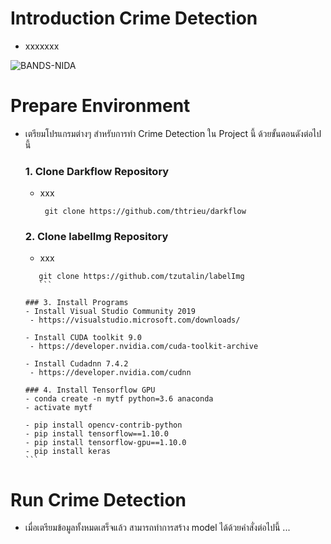 # Introduction Crime Detection 
- xxxxxxx

![BANDS-NIDA](https://user-images.githubusercontent.com/25294734/59873745-dd78cd00-93c6-11e9-8b0f-21ca3926767c.png)



# Prepare Environment
- เตรียมโปรแกรมต่างๆ สำหรับการทำ Crime Detection ใน Project นี้ ด้วยขั้นตอนดังต่อไปนี้
  ### 1. Clone Darkflow Repository
  - xxx
     ```
      git clone https://github.com/thtrieu/darkflow
      ```

  ### 2. Clone labelImg Repository
  - xxx
   ```
      git clone https://github.com/tzutalin/labelImg
      ```

  ### 3. Install Programs
  - Install Visual Studio Community 2019
    - https://visualstudio.microsoft.com/downloads/

  - Install CUDA toolkit 9.0
    - https://developer.nvidia.com/cuda-toolkit-archive

  - Install Cudadnn 7.4.2
    - https://developer.nvidia.com/cudnn

  ### 4. Install Tensorflow GPU
  - conda create -n mytf python=3.6 anaconda
  - activate mytf
     ```
      - pip install opencv-contrib-python
      - pip install tensorflow==1.10.0
      - pip install tensorflow-gpu==1.10.0
      - pip install keras
      ```

    
# Run Crime Detection
- เมื่อเตรียมข้อมูลทั้งหมดเสร็จแล้ว สามารถทำการสร้าง model ได้ด้วยคำสั่งต่อไปนี้ 
  ...
